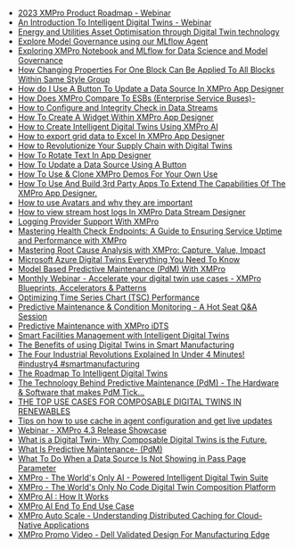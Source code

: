 * [2023 XMPro Product Roadmap - Webinar](resources/faqs/external-content/youtube/2023/2023-xmpro-product-roadmap---webinar.md)
* [An Introduction To Intelligent Digital Twins - Webinar](resources/faqs/external-content/youtube/2023/an-introduction-to-intelligent-digital-twins---webinar.md)
* [Energy and Utilities Asset Optimisation through Digital Twin technology](resources/faqs/external-content/youtube/2023/energy-and-utilities-asset-optimisation-through-digital-twin-technology.md)
* [Explore Model Governance using our MLflow Agent](resources/faqs/external-content/youtube/2023/explore-model-governance-using-our-mlflow-agent.md)
* [Exploring XMPro Notebook and MLflow  for Data Science and Model Governance](resources/faqs/external-content/youtube/2023/exploring-xmpro-notebook-and-mlflow--for-data-science-and-model-governance.md)
* [How Changing Properties For One Block Can Be Applied To All Blocks Within Same Style Group](resources/faqs/external-content/youtube/2023/how-changing-properties-for-one-block-can-be-applied-to-all-blocks-within-same-style-group.md)
* [How do I Use A Button To Update a Data Source In XMPro App Designer](resources/faqs/external-content/youtube/2023/how-do-i-use-a-button-to-update-a-data-source-in-xmpro-app-designer.md)
* [How Does XMPro Compare To ESBs (Enterprise Service Buses)-](resources/faqs/external-content/youtube/2023/how-does-xmpro-compare-to-esbs-(enterprise-service-buses)-.md)
* [How to Configure and Integrity Check in Data Streams](resources/faqs/external-content/youtube/2023/how-to-configure-and-integrity-check-in-data-streams.md)
* [How To Create A Widget Within XMPro App Designer](resources/faqs/external-content/youtube/2023/how-to-create-a-widget-within-xmpro-app-designer.md)
* [How to Create Intelligent Digital Twins Using XMPro AI](resources/faqs/external-content/youtube/2023/how-to-create-intelligent-digital-twins-using-xmpro-ai.md)
* [How to export grid data to Excel In XMPro App Designer](resources/faqs/external-content/youtube/2023/how-to-export-grid-data-to-excel-in-xmpro-app-designer.md)
* [How to Revolutionize Your Supply Chain with Digital Twins](resources/faqs/external-content/youtube/2023/how-to-revolutionize-your-supply-chain-with-digital-twins.md)
* [How To Rotate Text In App Designer](resources/faqs/external-content/youtube/2023/how-to-rotate-text-in-app-designer.md)
* [How To Update a Data Source Using A Button](resources/faqs/external-content/youtube/2023/how-to-update-a-data-source-using-a-button.md)
* [How To Use & Clone XMPro Demos For Your Own Use](resources/faqs/external-content/youtube/2023/how-to-use-&-clone-xmpro-demos-for-your-own-use.md)
* [How To Use And Build 3rd Party Apps To Extend The Capabilities Of The XMPro App Designer.](resources/faqs/external-content/youtube/2023/how-to-use-and-build-3rd-party-apps-to-extend-the-capabilities-of-the-xmpro-app-designer.md)
* [How to use Avatars and why they are important](resources/faqs/external-content/youtube/2023/how-to-use-avatars-and-why-they-are-important.md)
* [How to view stream host logs In XMPro Data Stream Designer](resources/faqs/external-content/youtube/2023/how-to-view-stream-host-logs-in-xmpro-data-stream-designer.md)
* [Logging Provider Support With XMPro](resources/faqs/external-content/youtube/2023/logging-provider-support-with-xmpro.md)
* [Mastering Health Check Endpoints: A Guide to Ensuring Service Uptime and Performance with XMPro](resources/faqs/external-content/youtube/2023/mastering-health-check-endpoints--a-guide-to-ensuring-service-uptime-and-performance-with-xmpro.md)
* [Mastering Root Cause Analysis with XMPro: Capture, Value, Impact](resources/faqs/external-content/youtube/2023/mastering-root-cause-analysis-with-xmpro--capture,-value,-impact.md)
* [Microsoft Azure Digital Twins   Everything You Need To Know](resources/faqs/external-content/youtube/2023/microsoft-azure-digital-twins---everything-you-need-to-know.md)
* [Model Based Predictive Maintenance (PdM) With XMPro](resources/faqs/external-content/youtube/2023/model-based-predictive-maintenance-(pdm)-with-xmpro.md)
* [Monthly Webinar - Accelerate your digital twin use cases - XMPro Blueprints, Accelerators & Patterns](resources/faqs/external-content/youtube/2023/monthly-webinar---accelerate-your-digital-twin-use-cases---xmpro-blueprints,-accelerators-&-patterns.md)
* [Optimizing Time Series Chart (TSC) Performance](resources/faqs/external-content/youtube/2023/optimizing-time-series-chart-(tsc)-performance.md)
* [Predictive Maintenance & Condition Monitoring -  A Hot Seat Q&A Session](resources/faqs/external-content/youtube/2023/predictive-maintenance-&-condition-monitoring----a-hot-seat-q&a-session.md)
* [Predictive Maintenance with XMPro iDTS](resources/faqs/external-content/youtube/2023/predictive-maintenance-with-xmpro-idts.md)
* [Smart Facilities Management with Intelligent Digital Twins](resources/faqs/external-content/youtube/2023/smart-facilities-management-with-intelligent-digital-twins.md)
* [The Benefits of using Digital Twins in Smart Manufacturing](resources/faqs/external-content/youtube/2023/the-benefits-of-using-digital-twins-in-smart-manufacturing.md)
* [The Four Industrial Revolutions Explained In Under 4 Minutes! #industry4 #smartmanufacturing](resources/faqs/external-content/youtube/2023/the-four-industrial-revolutions-explained-in-under-4-minutes!-#industry4-#smartmanufacturing.md)
* [The Roadmap To Intelligent Digital Twins](resources/faqs/external-content/youtube/2023/the-roadmap-to-intelligent-digital-twins.md)
* [The Technology Behind Predictive Maintenance (PdM) -  The Hardware & Software that makes PdM Tick...](resources/faqs/external-content/youtube/2023/the-technology-behind-predictive-maintenance-(pdm)----the-hardware-&-software-that-makes-pdm-tick.md)
* [THE TOP USE CASES FOR COMPOSABLE DIGITAL TWINS IN RENEWABLES](resources/faqs/external-content/youtube/2023/the-top-use-cases-for-composable-digital-twins-in-renewables.md)
* [Tips on how to use cache in agent configuration and get live updates](resources/faqs/external-content/youtube/2023/tips-on-how-to-use-cache-in-agent-configuration-and-get-live-updates.md)
* [Webinar - XMPro 4.3 Release Showcase](resources/faqs/external-content/youtube/2023/webinar---xmpro-4.3-release-showcase.md)
* [What is a Digital Twin- Why Composable Digital Twins is the Future.](resources/faqs/external-content/youtube/2023/what-is-a-digital-twin--why-composable-digital-twins-is-the-future.md)
* [What Is Predictive Maintenance- (PdM)](resources/faqs/external-content/youtube/2023/what-is-predictive-maintenance--(pdm).md)
* [What To Do When a Data Source Is Not Showing in Pass Page Parameter](resources/faqs/external-content/youtube/2023/what-to-do-when-a-data-source-is-not-showing-in-pass-page-parameter.md)
* [XMPro - The World's Only AI - Powered Intelligent Digital Twin Suite](resources/faqs/external-content/youtube/2023/xmpro---the-world's-only-ai---powered-intelligent-digital-twin-suite.md)
* [XMPro - The World's Only No Code Digital Twin Composition Platform](resources/faqs/external-content/youtube/2023/xmpro---the-world's-only-no-code-digital-twin-composition-platform.md)
* [XMPro AI : How It Works](resources/faqs/external-content/youtube/2023/xmpro-ai---how-it-works.md)
* [XMPro AI End To End Use Case](resources/faqs/external-content/youtube/2023/xmpro-ai-end-to-end-use-case.md)
* [XMPro Auto Scale - Understanding Distributed Caching for Cloud-Native Applications](resources/faqs/external-content/youtube/2023/xmpro-auto-scale---understanding-distributed-caching-for-cloud-native-applications.md)
* [XMPro Promo Video - Dell Validated Design For Manufacturing Edge](resources/faqs/external-content/youtube/2023/xmpro-promo-video---dell-validated-design-for-manufacturing-edge.md)
